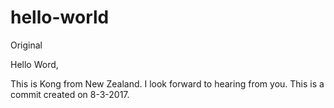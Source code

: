 # hello-world
Original

Hello Word,

This is Kong from New Zealand.
I look forward to hearing from you.
This is a commit created on 8-3-2017.
